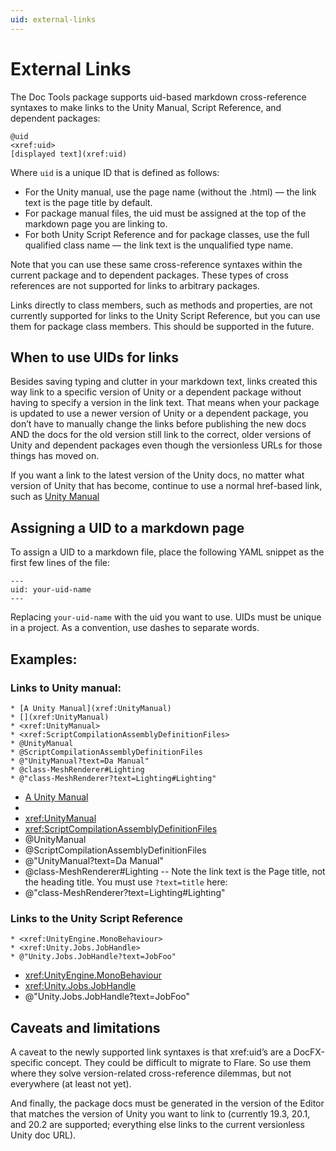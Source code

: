 ```yaml
---
uid: external-links
---
```


# External Links

The Doc Tools package supports uid-based markdown cross-reference syntaxes to make links to the Unity Manual, Script Reference, and dependent packages:

```
@uid
<xref:uid>
[displayed text](xref:uid)
```

Where `uid` is a unique ID that is defined as follows:

* For the Unity manual, use the page name (without the .html) — the link text is the page title by default.
* For package manual files, the uid must be assigned at the top of the markdown page you are linking to.
* For both Unity Script Reference and for package classes, use the full qualified class name — the link text is the unqualified type name.

Note that you can use these same cross-reference syntaxes within the current package and to dependent packages. These types of cross references are not supported for links to arbitrary packages.

Links directly to class members, such as methods and properties, are not currently supported for links to the Unity Script Reference, but you can use them for package class members. This should be supported in the future.

## When to use UIDs for links

Besides saving typing and clutter in your markdown text, links created this way link to a specific version of Unity or a dependent package without having to specify a version in the link text. That means when your package is updated to use a newer version of Unity or a dependent package, you don’t have to manually change the links before publishing the new docs AND the docs for the old version still link to the correct, older versions of Unity and dependent packages even though the versionless URLs for those things has moved on.

If you want a link to the latest version of the Unity docs, no matter what version of Unity that has become, continue to use a normal href-based link, such as [Unity Manual](https://docs.unity3d.com/Manual/index.html)

## Assigning a UID to a markdown page

To assign a UID to a markdown file, place the following YAML snippet as the first few lines of the file:

```
---
uid: your-uid-name
---
```

Replacing `your-uid-name` with the uid you want to use. UIDs must be unique in a project. As a convention, use dashes to separate words.

## Examples:

### Links to Unity manual:

```
* [A Unity Manual](xref:UnityManual)
* [](xref:UnityManual)
* <xref:UnityManual>
* <xref:ScriptCompilationAssemblyDefinitionFiles>
* @UnityManual
* @ScriptCompilationAssemblyDefinitionFiles
* @"UnityManual?text=Da Manual"
* @class-MeshRenderer#Lighting
* @"class-MeshRenderer?text=Lighting#Lighting"
```

* [A Unity Manual](xref:UnityManual)
* [](xref:UnityManual)
* <xref:UnityManual>
* <xref:ScriptCompilationAssemblyDefinitionFiles>
* @UnityManual
* @ScriptCompilationAssemblyDefinitionFiles
* @"UnityManual?text=Da Manual"
* @class-MeshRenderer#Lighting -- Note the link text is the Page title, not the heading title. You must use `?text=title` here:
* @"class-MeshRenderer?text=Lighting#Lighting"

### Links to the Unity Script Reference

```
* <xref:UnityEngine.MonoBehaviour>
* <xref:Unity.Jobs.JobHandle>
* @"Unity.Jobs.JobHandle?text=JobFoo"
```

* <xref:UnityEngine.MonoBehaviour>
* <xref:Unity.Jobs.JobHandle>
* @"Unity.Jobs.JobHandle?text=JobFoo"

## Caveats and limitations

A caveat to the newly supported link syntaxes is that xref:uid’s are a DocFX-specific concept. They could be difficult to migrate to Flare. So use them where they solve version-related cross-reference dilemmas, but not everywhere (at least not yet).

And finally, the package docs must be generated in the version of the Editor that matches the version of Unity you want to link to (currently 19.3, 20.1, and 20.2 are supported; everything else links to the current versionless Unity doc URL).